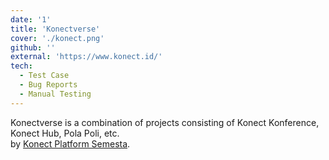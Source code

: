 ```yaml
---
date: '1'
title: 'Konectverse'
cover: './konect.png'
github: ''
external: 'https://www.konect.id/'
tech:
  - Test Case
  - Bug Reports
  - Manual Testing
---
```


Konectverse is a combination of projects consisting of Konect Konference, Konect Hub, Pola Poli, etc. <br> by [Konect Platform Semesta](https://konect.id/).
